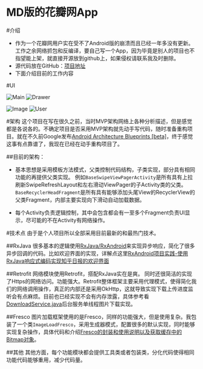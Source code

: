 # MD版的花瓣网App
#介绍

 - 作为一个花瓣网用户实在受不了Android版的崩溃而且已经一年多没有更新。工作之余网络抓包和反编译，要自己写一个App，因为毕竟是别人的项目也不指望能上架，就直接开源放到github上，如果侵权请联系我及时删除。
 - 源代码放在GitHub：[项目地址](https://github.com/LiCola/huabanDemo)
 - 下面介绍目前的工作内容

#UI


![Main](https://github.com/LiCola/huabanDemo/blob/master/ScreenCapture/Main.jpg) ![Drawer](https://github.com/LiCola/huabanDemo/blob/master/ScreenCapture/Drawer.jpg)

![Image](https://github.com/LiCola/huabanDemo/blob/master/ScreenCapture/Image.jpg) ![User](https://github.com/LiCola/huabanDemo/blob/master/ScreenCapture/User.jpg)


#架构
 这个项目在写在很久之前，当时MVP架构网络上各种分析描述，但是感觉都是各说各的。不确定项目是否采用MVP架构就先动手写代码，随时准备重构项目。就在不久前Google发布[Android Architecture Blueprints \[beta\]](https://github.com/googlesamples/android-architecture)，终于感觉这事有点靠谱了，我现在已经在动手重构项目了。

##目前的架构：

 - 基本思想是采用模板方法模式，父类控制代码结构，子类实现，部分具有相同功能的再提供父类实现。
 例如`BaseSwipeViewPagerActivity`是所有具有上拉刷新SwipeRefreshLayout和左右滑动ViewPager的子Activity类的父类。
 `BaseRecyclerHeadFragment`是所有具有能够添加头尾View的RecyclerView的父类Fragment，内部主要实现向下滑动自动加载数据。
 
 - 每个Activity负责逻辑控制，其中会包含都会有一至多个Fragment负责UI显示，尽可能的不在Activity有网络操作。

#技术点
由于是个人项目所以全部采用目前最新的和最热门技术。

##RxJava
很多基本的逻辑使用[RxJava/RxAndroid](https://github.com/ReactiveX/RxAndroid)来实现异步响应，简化了很多异步回调的代码。比如欢迎界面的实现，详解点这里[RxAndroid项目实践-使用RxJava响应式编码实现知乎日报的欢迎界面](http://blog.csdn.net/card361401376/article/details/51115047)

##Retrofit
网络模块使用Retrofit，搭配RxJava实在是爽。
同时还很简洁的实现了Https的网络访问。功能强大。Retrofit整体框架主要采用代理模式，使得简化我们的网络调用操作，真正的内部还是采用OkHttp，这就导致实现下载上传进度监听会有点麻烦。目前也已经实现不会有内存泄露，具体参考看[DownloadService.java](https://github.com/LiCola/huabanDemo/blob/master/app/src/main/java/licola/demo/com/huabandemo/Service/DownloadService.java)后台服务单线程图片下载实现。

##Fresco
图片加载框架使用的是Fresco，同样的功能强大，但是使用复杂。我包装了一个类`ImageLoadFresco`，采用生成器模式，配置很多的默认实现，同时能够实现复杂操作，具体代码和介绍[Fresco的封装和使用说明以及获取缓存中的Bitmap对象](http://blog.csdn.net/card361401376/article/details/50965241)。

##其他
其他方面，每个功能模块都会提供工具类或者包装类，分化代码使得相同功能代码能够重用，减少代码量。







